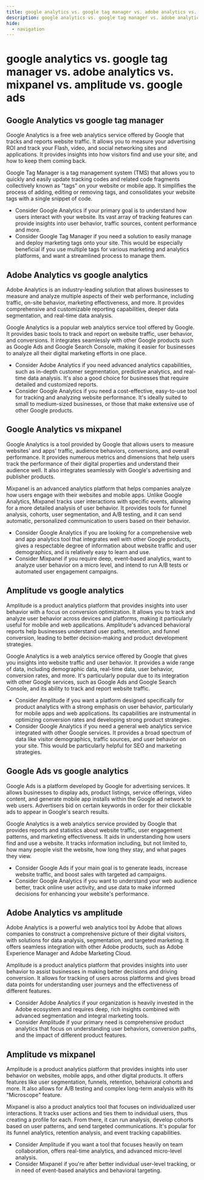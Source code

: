 ```yaml
---
title: google analytics vs. google tag manager vs. adobe analytics vs. mixpanel vs. amplitude vs. google ads
description: google analytics vs. google tag manager vs. adobe analytics vs. mixpanel vs. amplitude vs. google ads
hide:
  - navigation
---
```

# google analytics vs. google tag manager vs. adobe analytics vs. mixpanel vs. amplitude vs. google ads

## Google Analytics vs google tag manager
Google Analytics is a free web analytics service offered by Google that tracks and reports website traffic. It allows you to measure your advertising ROI and track your Flash, video, and social networking sites and applications. It provides insights into how visitors find and use your site, and how to keep them coming back.

Google Tag Manager is a tag management system (TMS) that allows you to quickly and easily update tracking codes and related code fragments collectively known as "tags" on your website or mobile app. It simplifies the process of adding, editing or removing tags, and consolidates your website tags with a single snippet of code.

- Consider Google Analytics if your primary goal is to understand how users interact with your website. Its vast array of tracking features can provide insights into user behavior, traffic sources, content performance and more. 
- Consider Google Tag Manager if you need a solution to easily manage and deploy marketing tags onto your site. This would be especially beneficial if you use multiple tags for various marketing and analytics platforms, and want a streamlined process to manage them.


## Adobe Analytics vs google analytics
Adobe Analytics is an industry-leading solution that allows businesses to measure and analyze multiple aspects of their web performance, including traffic, on-site behavior, marketing effectiveness, and more. It provides comprehensive and customizable reporting capabilities, deeper data segmentation, and real-time data analysis.

Google Analytics is a popular web analytics service tool offered by Google. It provides basic tools to track and report on website traffic, user behavior, and conversions. It integrates seamlessly with other Google products such as Google Ads and Google Search Console, making it easier for businesses to analyze all their digital marketing efforts in one place.

- Consider Adobe Analytics if you need advanced analytics capabilities, such as in-depth customer segmentation, predictive analytics, and real-time data analysis. It's also a good choice for businesses that require detailed and customized reports.
- Consider Google Analytics if you need a cost-effective, easy-to-use tool for tracking and analyzing website performance. It's ideally suited to small to medium-sized businesses, or those that make extensive use of other Google products.


## Google Analytics vs mixpanel
Google Analytics is a tool provided by Google that allows users to measure websites' and apps' traffic, audience behaviors, conversions, and overall performance. It provides numerous metrics and dimensions that help users track the performance of their digital properties and understand their audience well. It also integrates seamlessly with Google's advertising and publisher products.

Mixpanel is an advanced analytics platform that helps companies analyze how users engage with their websites and mobile apps. Unlike Google Analytics, Mixpanel tracks user interactions with specific events, allowing for a more detailed analysis of user behavior. It provides tools for funnel analysis, cohorts, user segmentation, and A/B testing, and it can send automatic, personalized communication to users based on their behavior.

- Consider Google Analytics if you are looking for a comprehensive web and app analytics tool that integrates well with other Google products, gives a respectable degree of information about website traffic and user demographics, and is relatively easy to learn and use. 
- Consider Mixpanel if you require deep, event-based analytics, want to analyze user behavior on a micro level, and intend to run A/B tests or automated user engagement campaigns.


## Amplitude vs google analytics
Amplitude is a product analytics platform that provides insights into user behavior with a focus on conversion optimization. It allows you to track and analyze user behavior across devices and platforms, making it particularly useful for mobile and web applications. Amplitude's advanced behavioral reports help businesses understand user paths, retention, and funnel conversion, leading to better decision-making and product development strategies.

Google Analytics is a web analytics service offered by Google that gives you insights into website traffic and user behavior. It provides a wide range of data, including demographic data, real-time data, user behavior, conversion rates, and more. It's particularly popular due to its integration with other Google services, such as Google Ads and Google Search Console, and its ability to track and report website traffic.

- Consider Amplitude if you want a platform designed specifically for product analytics with a strong emphasis on user behavior, particularly for mobile apps and web applications. Its capabilities are instrumental in optimizing conversion rates and developing strong product strategies.
- Consider Google Analytics if you need a general web analytics service integrated with other Google services. It provides a broad spectrum of data like visitor demographics, traffic sources, and user behavior on your site. This would be particularly helpful for SEO and marketing strategies.


## Google Ads vs google analytics
Google Ads is a platform developed by Google for advertising services. It allows businesses to display ads, product listings, service offerings, video content, and generate mobile app installs within the Google ad network to web users. Advertisers bid on certain keywords in order for their clickable ads to appear in Google's search results.

Google Analytics is a web analytics service provided by Google that provides reports and statistics about website traffic, user engagement patterns, and marketing effectiveness. It aids in understanding how users find and use a website. It tracks information including, but not limited to, how many people visit the website, how long they stay, and what pages they view.

- Consider Google Ads if your main goal is to generate leads, increase website traffic, and boost sales with targeted ad campaigns.
- Consider Google Analytics if you want to understand your web audience better, track online user activity, and use data to make informed decisions for enhancing your website's performance.


## Adobe Analytics vs amplitude
Adobe Analytics is a powerful web analytics tool by Adobe that allows companies to construct a comprehensive picture of their digital visitors, with solutions for data analysis, segmentation, and targeted marketing. It offers seamless integration with other Adobe products, such as Adobe Experience Manager and Adobe Marketing Cloud.

Amplitude is a product analytics platform that provides insights into user behavior to assist businesses in making better decisions and driving conversion. It allows for tracking of users across platforms and gives broad data points for understanding user journeys and the effectiveness of different features.

- Consider Adobe Analytics if your organization is heavily invested in the Adobe ecosystem and requires deep, rich insights combined with advanced segmentation and integral marketing tools.
- Consider Amplitude if your primary need is comprehensive product analytics that focus on understanding user behaviors, conversion paths, and the impact of different product features.



## Amplitude vs mixpanel
Amplitude is a product analytics platform that provides insights into user behavior on websites, mobile apps, and other digital products. It offers features like user segmentation, funnels, retention, behavioral cohorts and more. It also allows for A/B testing and complex long-term analysis with its "Microscope" feature.

Mixpanel is also a product analytics tool that focuses on individualized user interactions. It tracks user actions and ties them to individual users, thus creating a profile for each. From there, it can run analysis, develop cohorts based on user patterns, and send targeted communications. It's popular for its funnel analytics, retention analysis, and event tracking capabilities.

- Consider Amplitude if you want a tool that focuses heavily on team collaboration, offers real-time analytics, and advanced micro-level analysis.
- Consider Mixpanel if you're after better individual user-level tracking, or in need of event-based analytics and behavioral targeting.





